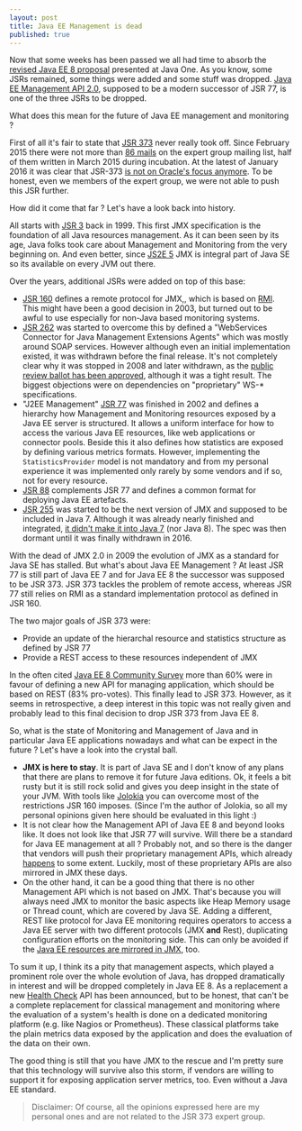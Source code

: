 ```yaml
---
layout: post
title: Java EE Management is dead
published: true
---
```


Now that some weeks has been passed we all had time to absorb the [revised Java EE 8 proposal][1] presented at Java One. As you know, some JSRs remained, some things were added and some stuff was dropped. [Java EE Management API 2.0][2], supposed to be a modern successor of JSR 77, is one of the three JSRs to be dropped.

What does this mean for the future of Java EE management and monitoring ?
<!-- more -->

First of all it's fair to state that [JSR 373][3] never really took off. Since February 2015 there were not more than [86 mails][4] on the expert group mailing list, half of them written in March 2015 during incubation. At the latest of January 2016 it was clear that JSR-373 [is not on Oracle's focus anymore][5]. To be honest, even we members of the expert group, we were not able to push this JSR further.

How did it come that far ? Let's have a look back into history. 

All starts with [JSR 3][6] back in 1999. This first JMX specification is the foundation of all Java resources management. As it can been seen by its age, Java folks took care about Management and Monitoring from the very beginning on. And even better, since [JS2E 5][7] JMX is integral part of Java SE so its available on every JVM out there.

Over the years, additional JSRs were added on top of this base:

* [JSR 160][8] defines a remote protocol for JMX,, which is based on [RMI][9]. This might have been a good decision in 2003, but turned out to be awful to use especially for non-Java based monitoring systems.
* [JSR 262][10] was started to overcome this by defined a "WebServices Connector for Java Management Extensions Agents" which was mostly around SOAP services. However although even an initial implementation existed, it was withdrawn before the final release. It's not completely clear why it was stopped in 2008 and later withdrawn, as the [public review ballot has been approved][11], although it was a tight result. The biggest objections were on dependencies on "proprietary" WS-\* specifications. 
* "J2EE Management" [JSR 77][12] was finished in 2002 and defines a hierarchy how Management and Monitoring resources exposed by a Java EE server is structured. It allows a uniform interface for how to access the various Java EE resources, like web applications or connector pools. Beside this it also defines how statistics are exposed by defining various metrics formats. However, implementing the `StatisticsProvider` model is not mandatory and from my personal experience it was implemented only rarely by some vendors and if so, not for every resource.
* [JSR 88][13] complements JSR 77 and defines a common format for deploying Java EE artefacts.
* [JSR 255][14] was started to be the next version of JMX and supposed to be included in Java 7. Although it was already nearly finished and integrated, [it didn't make it into Java 7][15] (nor Java 8). The spec was then dormant until it was finally withdrawn in 2016.

With the dead of JMX 2.0 in 2009 the evolution of JMX as a standard for Java SE has stalled. But what's about Java EE Management ? At least JSR 77 is still part of Java EE 7 and for Java EE 8 the successor was supposed to be JSR 373. JSR 373 tackles the problem of remote access, whereas JSR 77 still relies on RMI as a standard implementation protocol as defined in JSR 160. 

The two major goals of JSR 373 were:

* Provide an update of the hierarchal resource and statistics structure as defined by JSR 77
* Provide a REST access to these resources independent of JMX

In the often cited [Java EE 8 Community Survey][16] more than 60% were in favour of defining a new API for managing application, which should be based on REST (83% pro-votes). This finally lead to JSR 373. However, as it seems in retrospective, a deep interest in this topic was not really given and probably lead to this final decision to drop JSR 373 from Java EE 8.

So, what is the state of Monitoring and Management of Java and in particular Java EE applications nowadays and what can be expect in the future ? Let's have a look into the crystal ball.

* **JMX is here to stay**. It is part of Java SE and I don't know of any plans that there are plans to remove it for future Java editions. Ok, it feels a bit rusty but it is still rock solid and gives you deep insight in the state of your JVM. With tools like [Jolokia][17] you can overcome most of the restrictions JSR 160 imposes. (Since I'm the author of Jolokia, so all my personal opinions given here should be evaluated in this light :)
* It is not clear how the Management API of Java EE 8 and beyond looks like. It does not look like that JSR 77 will survive. Will there be a standard for Java EE management at all ? Probably not, and so there is the danger that vendors will push their proprietary management APIs, which already [happens][18] to some extent. Luckily, most of these proprietary APIs are also mirrored in JMX these days.
* On the other hand, it can be a good thing that there is no other Management API which is not based on JMX. That's because you will always need JMX to monitor the basic aspects like Heap Memory usage or Thread count, which are covered by Java SE. Adding a different, REST like protocol for Java EE monitoring requires operators to access a Java EE server with two different protocols (JMX  **and** Rest), duplicating configuration efforts on the monitoring side. This can only be avoided if the [Java EE resources are mirrored in JMX][19], too.

To sum it up, I think its a pity that management aspects, which played a prominent role over the whole evolution of Java, has dropped dramatically in interest and will be dropped completely in Java EE 8. As a replacement a new [Health Check][20] API has been announced, but to be honest, that can't be a complete replacement for classical management and monitoring where the evaluation of a system's health is done on a dedicated monitoring platform (e.g. like Nagios or Prometheus). These classical platforms take the plain metrics data exposed by the application and does the evaluation of the data on their own.
 
The good thing is still that you have JMX to the rescue and I'm pretty sure that this technology will survive also this storm, if vendors are willing to support it for exposing application server metrics, too. Even without a Java EE standard.

> Disclaimer: Of course, all the opinions expressed here are my personal ones and are not related to the JSR 373 expert group.

[1]:	https://java.net/downloads/javaee-spec/JavaEE8Update.pdf
[2]:	https://www.jcp.org/en/jsr/detail?id=373
[3]:	https://www.jcp.org/en/jsr/detail?id=373
[4]:	https://java.net/projects/javaee-mgmt/lists/jsr373-experts/archive
[5]:	https://java.net/projects/javaee-mgmt/lists/jsr373-experts/archive/2016-01/message/2
[6]:	https://jcp.org/en/jsr/detail?id=3
[7]:	http://docs.oracle.com/javase/1.5.0/docs/guide/management/index.html
[8]:	https://jcp.org/en/jsr/detail?id=160
[9]:	http://www.oracle.com/technetwork/java/javase/tech/index-jsp-136424.html
[10]:	https://jcp.org/en/jsr/detail?id=262
[11]:	https://jcp.org/en/jsr/results?id=4548
[12]:	https://jcp.org/en/jsr/detail?id=77
[13]:	https://jcp.org/en/jsr/detail?id=88
[14]:	https://jcp.org/en/jsr/detail?id=255
[15]:	https://community.oracle.com/blogs/emcmanus/2009/06/16/jsr-255-jmx-api-20-postponed
[16]:	https://java.net/downloads/javaee-spec/JavaEE8_Community_Survey_Results.pdf
[17]:	https://jolokia.org/
[18]:	https://docs.jboss.org/author/display/WFLY10/The+HTTP+management+API
[19]:	https://java.net/projects/javaee-mgmt/lists/jsr373-experts/archive/2016-06/message/1
[20]:	https://java.net/downloads/javaee-spec/JavaEE8Update.pdf